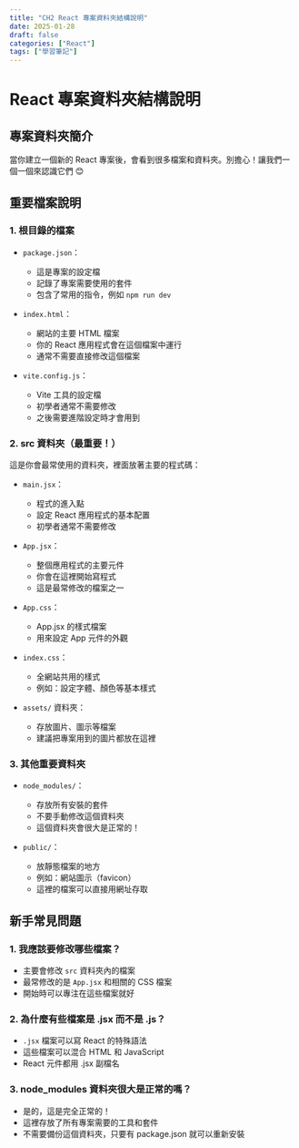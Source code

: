 ```yaml
---
title: "CH2 React 專案資料夾結構說明"
date: 2025-01-28
draft: false
categories: ["React"]
tags: ["學習筆記"]
---
```


# React 專案資料夾結構說明

## 專案資料夾簡介
當你建立一個新的 React 專案後，會看到很多檔案和資料夾。別擔心！讓我們一個一個來認識它們 😊

## 重要檔案說明

### 1. 根目錄的檔案
- `package.json`：
  - 這是專案的設定檔
  - 記錄了專案需要使用的套件
  - 包含了常用的指令，例如 `npm run dev`

- `index.html`：
  - 網站的主要 HTML 檔案
  - 你的 React 應用程式會在這個檔案中運行
  - 通常不需要直接修改這個檔案

- `vite.config.js`：
  - Vite 工具的設定檔
  - 初學者通常不需要修改
  - 之後需要進階設定時才會用到

### 2. src 資料夾（最重要！）
這是你會最常使用的資料夾，裡面放著主要的程式碼：

- `main.jsx`：
  - 程式的進入點
  - 設定 React 應用程式的基本配置
  - 初學者通常不需要修改

- `App.jsx`：
  - 整個應用程式的主要元件
  - 你會在這裡開始寫程式
  - 這是最常修改的檔案之一

- `App.css`：
  - App.jsx 的樣式檔案
  - 用來設定 App 元件的外觀

- `index.css`：
  - 全網站共用的樣式
  - 例如：設定字體、顏色等基本樣式

- `assets/` 資料夾：
  - 存放圖片、圖示等檔案
  - 建議把專案用到的圖片都放在這裡

### 3. 其他重要資料夾

- `node_modules/`：
  - 存放所有安裝的套件
  - 不要手動修改這個資料夾
  - 這個資料夾會很大是正常的！

- `public/`：
  - 放靜態檔案的地方
  - 例如：網站圖示（favicon）
  - 這裡的檔案可以直接用網址存取

## 新手常見問題

### 1. 我應該要修改哪些檔案？
- 主要會修改 `src` 資料夾內的檔案
- 最常修改的是 `App.jsx` 和相關的 CSS 檔案
- 開始時可以專注在這些檔案就好

### 2. 為什麼有些檔案是 .jsx 而不是 .js？
- `.jsx` 檔案可以寫 React 的特殊語法
- 這些檔案可以混合 HTML 和 JavaScript
- React 元件都用 .jsx 副檔名

### 3. node_modules 資料夾很大是正常的嗎？
- 是的，這是完全正常的！
- 這裡存放了所有專案需要的工具和套件
- 不需要備份這個資料夾，只要有 package.json 就可以重新安裝


